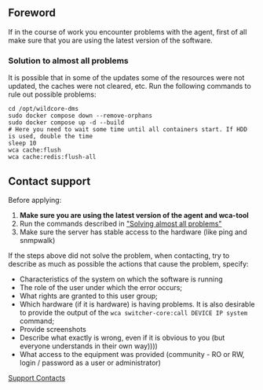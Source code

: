 ## Foreword
If in the course of work you encounter problems with the agent, first of all make sure that you are using the latest version of the software.

### Solution to almost all problems
It is possible that in some of the updates some of the resources were not updated, the caches were not cleared, etc.
Run the following commands to rule out possible problems:
```shell
cd /opt/wildcore-dms
sudo docker compose down --remove-orphans
sudo docker compose up -d --build
# Here you need to wait some time until all containers start. If HDD is used, double the time
sleep 10
wca cache:flush
wca cache:redis:flush-all
```

## Contact support

Before applying:

1. **Make sure you are using the latest version of the agent and wca-tool**
2. Run the commands described in ["Solving almost all problems"](#_2)
3. Make sure the server has stable access to the hardware (like ping and snmpwalk)

If the steps above did not solve the problem, when contacting, try to describe as much as possible the actions that cause the problem, specify:

* Characteristics of the system on which the software is running
* The role of the user under which the error occurs;
* What rights are granted to this user group;
* Which hardware (if it is hardware) is having problems. It is also desirable to provide the output of the `wca switcher-core:call DEVICE IP system` command;
* Provide screenshots
* Describe what exactly is wrong, even if it is obvious to you (but everyone understands in their own way))))
* What access to the equipment was provided (community - RO or RW, login / password as a user or administrator)

[Support Contacts](/en/contact/contacts/#_2)
